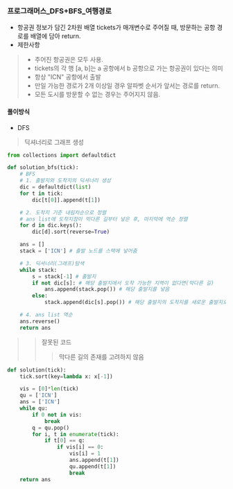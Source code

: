 ### 프로그래머스_DFS+BFS_여행경로
- 항공권 정보가 담긴 2차원 배열 tickets가 매개변수로 주어질 때, 방문하는 공항 경로를 배열에 담아 return.
- 제한사항
> - 주어진 항공권은 모두 사용.
> - tickets의 각 행 [a, b]는 a 공항에서 b 공항으로 가는 항공권이 있다는 의미
> - 항상 "ICN" 공항에서 출발
> - 만일 가능한 경로가 2개 이상일 경우 알파벳 순서가 앞서는 경로를 return.
> - 모든 도시를 방문할 수 없는 경우는 주어지지 않음.

#### 풀이방식
- DFS
> 딕셔너리로 그래프 생성
```python
from collections import defaultdict

def solution_bfs(tick):
    # BFS
    # 1. 출발지와 도착지의 딕셔너리 생성
    dic = defaultdict(list)
    for t in tick:
        dic[t[0]].append(t[1])

    # 2. 도착지 기준 내림차순으로 정렬
    # ans list에 도착지점이 막다른 길부터 넣은 후, 마지막에 역순 정렬
    for d in dic.keys():
        dic[d].sort(reverse=True)

    ans = []
    stack = ['ICN'] # 출발 노드를 스택에 넣어줌

    # 3. 딕셔너리(그래프)탐색
    while stack:
        s = stack[-1] # 출발지
        if not dic[s]: # 해당 출발지에서 도착 가능한 지역이 없다면(막다른 길)
            ans.append(stack.pop()) # 해당 출발지를 넣음
        else:
            stack.append(dic[s].pop()) # 해당 출발지의 도착지를 새로운 출발지로

    # 4. ans list 역순
    ans.reverse()
    return ans

```


>> 잘못된 코드
>>> 막다른 길의 존재를 고려하지 않음
```python
def solution(tick):
    tick.sort(key=lambda x: x[-1])

    vis = [0]*len(tick)
    qu = ['ICN']
    ans = ['ICN']
    while qu:
        if 0 not in vis:
            break
        q = qu.pop()
        for i, t in enumerate(tick):
            if t[0] == q:
                if vis[i] == 0:
                    vis[i] = 1
                    ans.append(t[1])
                    qu.append(t[1])
                    break
    return ans
```
